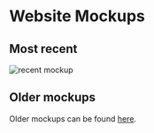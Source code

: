 # Website Mockups
## Most recent
![recent mockup](./assets/website/images/mockups/mockup6.png)

## Older mockups
Older mockups can be found [here](./assets/assets/website/images/mockups_old).
